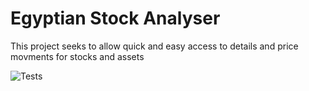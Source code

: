 # Egyptian Stock Analyser 

This project seeks to allow quick and easy access to details and price movments for stocks and assets 

![Tests](https://github.com/Eyads99/esan//actions/workflows/codeql.yml/badge.svg)
